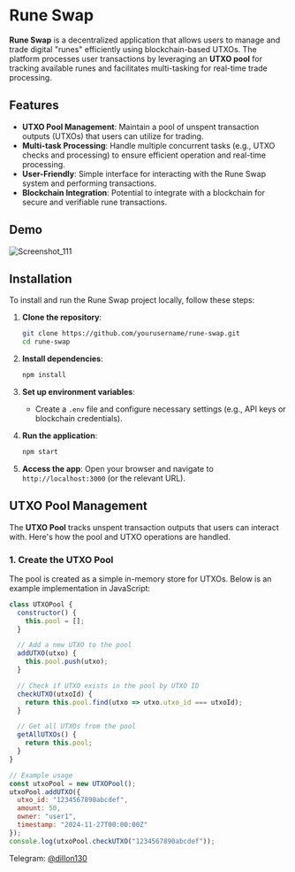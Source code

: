 # Rune Swap

**Rune Swap** is a decentralized application that allows users to manage and trade digital "runes" efficiently using blockchain-based UTXOs. The platform processes user transactions by leveraging an **UTXO pool** for tracking available runes and facilitates multi-tasking for real-time trade processing.

## Features

- **UTXO Pool Management**: Maintain a pool of unspent transaction outputs (UTXOs) that users can utilize for trading.
- **Multi-task Processing**: Handle multiple concurrent tasks (e.g., UTXO checks and processing) to ensure efficient operation and real-time processing.
- **User-Friendly**: Simple interface for interacting with the Rune Swap system and performing transactions.
- **Blockchain Integration**: Potential to integrate with a blockchain for secure and verifiable rune transactions.

## Demo

![Screenshot_111](https://github.com/user-attachments/assets/2d3a7879-d011-4f92-90db-cc8ebb7fe360)

## Installation

To install and run the Rune Swap project locally, follow these steps:

1. **Clone the repository**:
    ```bash
    git clone https://github.com/yourusername/rune-swap.git
    cd rune-swap
    ```

2. **Install dependencies**:
    ```bash
    npm install
    ```

3. **Set up environment variables**:
    - Create a `.env` file and configure necessary settings (e.g., API keys or blockchain credentials).

4. **Run the application**:
    ```bash
    npm start
    ```

5. **Access the app**:
    Open your browser and navigate to `http://localhost:3000` (or the relevant URL).

## UTXO Pool Management

The **UTXO Pool** tracks unspent transaction outputs that users can interact with. Here's how the pool and UTXO operations are handled.

### 1. Create the UTXO Pool

The pool is created as a simple in-memory store for UTXOs. Below is an example implementation in JavaScript:

```javascript
class UTXOPool {
  constructor() {
    this.pool = [];
  }

  // Add a new UTXO to the pool
  addUTXO(utxo) {
    this.pool.push(utxo);
  }

  // Check if UTXO exists in the pool by UTXO ID
  checkUTXO(utxoId) {
    return this.pool.find(utxo => utxo.utxo_id === utxoId);
  }

  // Get all UTXOs from the pool
  getAllUTXOs() {
    return this.pool;
  }
}

// Example usage
const utxoPool = new UTXOPool();
utxoPool.addUTXO({
  utxo_id: "1234567890abcdef",
  amount: 50,
  owner: "user1",
  timestamp: "2024-11-27T00:00:00Z"
});
console.log(utxoPool.checkUTXO("1234567890abcdef"));
```
Telegram: [@dillon130](https://t.me/dillon130)
